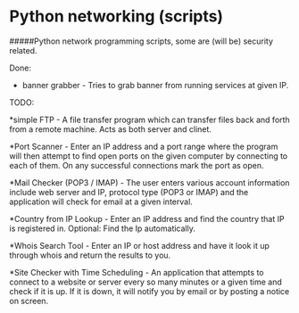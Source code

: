 # Python networking (scripts)

#####Python network programming scripts, some are (will be) security related.

Done:

* banner grabber - Tries to grab banner from running services at given IP.

TODO:

*simple FTP - A file transfer program which can transfer files back and forth from a remote machine. Acts as both server and clinet.

*Port Scanner - Enter an IP address and a port range where the program will then attempt to find open ports on the given computer by connecting to each of them. On any successful connections mark the port as open.

*Mail Checker (POP3 / IMAP) - The user enters various account information include web server and IP, protocol type (POP3 or IMAP) and the application will check for email at a given interval.

*Country from IP Lookup - Enter an IP address and find the country that IP is registered in. Optional: Find the Ip automatically.

*Whois Search Tool - Enter an IP or host address and have it look it up through whois and return the results to you.

*Site Checker with Time Scheduling - An application that attempts to connect to a website or server every so many minutes or a given time and check if it is up. If it is down, it will notify you by email or by posting a notice on screen.